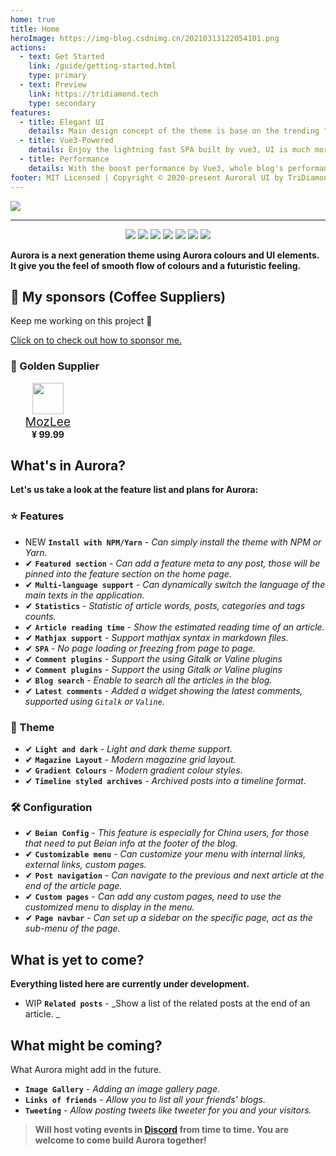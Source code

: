 ```yaml
---
home: true
title: Home
heroImage: https://img-blog.csdnimg.cn/20210313122054101.png
actions:
  - text: Get Started
    link: /guide/getting-started.html
    type: primary
  - text: Preview
    link: https://tridiamond.tech
    type: secondary
features:
  - title: Elegant UI
    details: Main design concept of the theme is base on the trending "Aurora UI".
  - title: Vue3-Powered
    details: Enjoy the lightning fast SPA built by vue3, UI is much more elegant and user friendly.
  - title: Performance
    details: With the boost performance by Vue3, whole blog's performance had being lifted.
footer: MIT Licensed | Copyright © 2020-present Auroral UI by TriDiamond
---
```


![](https://img-blog.csdnimg.cn/202103280030531.png)

---

<p align="center">
  <img src="https://img.shields.io/github/stars/auroral-ui/hexo-theme-aurora">
  <img src="https://img.shields.io/github/forks/auroral-ui/hexo-theme-aurora">
  <img src="https://img.shields.io/github/issues/auroral-ui/hexo-theme-aurora">
  <img src="https://img.shields.io/npm/v/hexo-theme-aurora">
  <img src="https://img.shields.io/npm/dy/hexo-theme-aurora">
  <img src="https://img.shields.io/github/last-commit/auroral-ui/hexo-theme-aurora/main">
  <img src="https://img.shields.io/github/license/auroral-ui/hexo-theme-aurora">
</p>

**Aurora is a next generation theme using Aurora colours and UI elements. It give you the feel of smooth flow of colours and a futuristic feeling.**

## 🏅 My sponsors (Coffee Suppliers)

Keep me working on this project 💙

[Click on to check out how to sponsor me.](https://github.com/auroral-ui/hexo-theme-aurora#-donation)

### 🥇 Golden Supplier

<ul style="display: flex; flex-direction: row;">
  <li style="display: flex; flex-direction: column; align-items: center;  margin-right: 20px; border-radius: 9999px">
    <img src=" https://q4.qlogo.cn/g?b=qq&nk=68879747&s=100" height="50" width="50">
    <a href="https://github.com/MozLee" style="font-size: 1.2rem;">MozLee</a>
    <b>¥ 99.99</b>
  </li>
</ul>

## What's in Aurora?

**Let's us take a look at the feature list and plans for Aurora:**

### ⭐️ Features

- <span class="tag new-tag">NEW</span> **`Install with NPM/Yarn`** - _Can simply install the theme with NPM or Yarn._
- <span class="tag done-tag">✔</span> **`Featured section`** - _Can add a feature meta to any post, those will be pinned into the feature section on the home page._
- <span class="tag done-tag">✔</span> **`Multi-language support`** - _Can dynamically switch the language of the main texts in the application._
- <span class="tag done-tag">✔</span> **`Statistics`** - _Statistic of article words, posts, categories and tags counts._
- <span class="tag done-tag">✔</span> **`Article reading time`** - _Show the estimated reading time of an article._
- <span class="tag done-tag">✔</span> **`Mathjax support`** - _Support mathjax syntax in markdown files._
- <span class="tag done-tag">✔</span> **`SPA`** - _No page loading or freezing from page to page._
- <span class="tag done-tag">✔</span> **`Comment plugins`** - _Support the using Gitalk or Valine plugins_
- <span class="tag done-tag">✔</span> **`Comment plugins`** - _Support the using Gitalk or Valine plugins_
- <span class="tag done-tag">✔</span> **`Blog search`** - _Enable to search all the articles in the blog._
- <span class="tag done-tag">✔</span> **`Latest comments`** - _Added a widget showing the latest comments, supported using `Gitalk` or `Valine`._

### 🎨 Theme

- <span class="tag done-tag">✔</span> **`Light and dark`** - _Light and dark theme support._
- <span class="tag done-tag">✔</span> **`Magazine Layout`** - _Modern magazine grid layout._
- <span class="tag done-tag">✔</span> **`Gradient Colours`** - _Modern gradient colour styles_.
- <span class="tag done-tag">✔</span> **`Timeline styled archives`** - _Archived posts into a timeline format_.

### 🛠 Configuration

- <span class="tag done-tag">✔</span> **`Beian Config`** - _This feature is especially for China users, for those that need to put Beian info at the footer of the blog._
- <span class="tag done-tag">✔</span> **`Customizable menu`** - _Can customize your menu with internal links, external links, custom pages._
- <span class="tag done-tag">✔</span> **`Post navigation`** - _Can navigate to the previous and next article at the end of the article page._
- <span class="tag done-tag">✔</span> **`Custom pages`** - _Can add any custom pages, need to use the customized menu to display in the menu._
- <span class="tag done-tag">✔</span> **`Page navbar`** - _Can set up a sidebar on the specific page, act as the sub-menu of the page._

## What is yet to come?

**Everything listed here are currently under development.**

- <span class="tag wip-tag">WIP</span> **`Related posts`** - _Show a list of the related posts at the end of an article. _

## What might be coming?

What Aurora might add in the future.

- **`Image Gallery`** - _Adding an image gallery page._
- **`Links of friends`** - _Allow you to list all your friends' blogs._
- **`Tweeting`** - _Allow posting tweets like tweeter for you and your visitors._

> **Will host voting events in [Discord](https://discord.gg/VC7CrYfds5) from time to time. You are welcome to come build Aurora together!**

